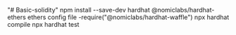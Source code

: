 "# Basic-solidity" 
npm install --save-dev hardhat @nomiclabs/hardhat-ethers ethers
config file -require("@nomiclabs/hardhat-waffle")
npx hardhat compile
npx hardhat test


